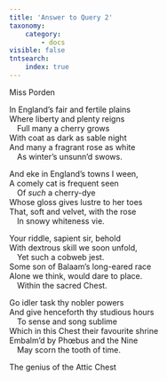 ```yaml
---
title: 'Answer to Query 2'
taxonomy:
    category:
        - docs
visible: false
tntsearch:
    index: true
---
```


<div class="author">Miss Porden</div>

In England’s fair and fertile plains  
Where liberty and plenty reigns  
&emsp;Full many a cherry grows  
With coat as dark as sable night  
And many a fragrant rose as white  
&emsp;As winter’s unsunn’d swows.  
  
And eke in England’s towns I ween,  
A comely cat is frequent seen  
&emsp;Of *such* a cherry-dye  
Whose gloss gives lustre to her toes  
That, soft and velvet, with the rose  
&emsp;In snowy whiteness vie.  
  
Your riddle, sapient sir, behold  
With dextrous skill we soon unfold,  
&emsp;Yet such a cobweb jest.  
Some son of Balaam’s long-eared race  
Alone we think, would dare to place.  
&emsp;Within the sacred Chest.  
  
Go idler task thy nobler powers  
And give henceforth thy studious hours  
&emsp;To sense and song sublime  
Which in this Chest their favourite shrine  
Embalm’d by Phœbus and the Nine  
&emsp;May scorn the tooth of time.  
  
The genius of the Attic Chest